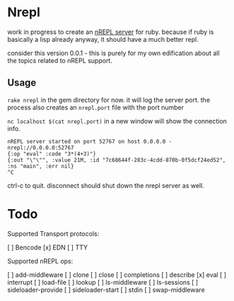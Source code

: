 # Nrepl

work in progress to create an [nREPL server](https://nrepl.org/nrepl/design/overview.html) for ruby. because if ruby is basically a lisp already anyway, it should have a much better repl.

consider this version 0.0.1 - this is purely for my own edification about all the topics related to nREPL support.

## Usage

`rake nrepl` in the gem directory for now. it will log the server port. the process also creates an `nrepl.port` file with the port number

`nc localhost $(cat nrepl.port)` in a new window will show the connection info.

```
nREPL server started on port 52767 on host 0.0.0.0 - nrepl://0.0.0.0:52767
{:op "eval" :code "3*(4+3)"}
{:out "\"\"", :value 21M, :id "7c68644f-283c-4cdd-870b-0f5dcf24ed52", :ns "main", :err nil}
^C
```

ctrl-c to quit. disconnect should shut down the nrepl server as well.

# Todo

Supported Transport protocols:

[ ] Bencode
[x] EDN
[ ] TTY

Supported nREPL ops:

[ ] add-middleware
[ ] clone
[ ] close
[ ] completions
[ ] describe
[x] eval
[ ] interrupt
[ ] load-file
[ ] lookup
[ ] ls-middleware
[ ] ls-sessions
[ ] sideloader-provide
[ ] sideloader-start
[ ] stdin
[ ] swap-middleware